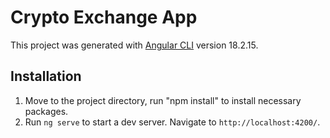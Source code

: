 # Crypto Exchange App

This project was generated with [Angular CLI](https://github.com/angular/angular-cli) version 18.2.15.

## Installation

1. Move to the project directory, run "npm install" to install necessary packages.
2. Run `ng serve` to start a dev server. Navigate to `http://localhost:4200/`. 